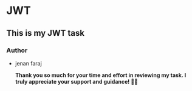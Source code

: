 # JWT

## This is my JWT task

### Author

- jenan faraj

  **Thank you so much for your time and effort in reviewing my task. I truly appreciate your support and guidance! 🙏🌟**
